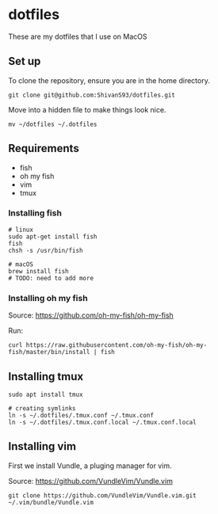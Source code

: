 # dotfiles

These are my dotfiles that I use on MacOS

## Set up

To clone the repository, ensure you are in the home directory.

```shell
git clone git@github.com:ShivanS93/dotfiles.git
```

Move into a hidden file to make things look nice.

```shell
mv ~/dotfiles ~/.dotfiles
```

## Requirements

- fish
- oh my fish
- vim
- tmux

### Installing fish

```shell 
# linux
sudo apt-get install fish
fish
chsh -s /usr/bin/fish

# macOS
brew install fish
# TODO: need to add more
```

### Installing oh my fish

Source: https://github.com/oh-my-fish/oh-my-fish

Run:

```shell
curl https://raw.githubusercontent.com/oh-my-fish/oh-my-fish/master/bin/install | fish
```

## Installing tmux

```shell
sudo apt install tmux

# creating symlinks
ln -s ~/.dotfiles/.tmux.conf ~/.tmux.conf
ln -s ~/.dotfiles/.tmux.conf.local ~/.tmux.conf.local
```

## Installing vim

First we install Vundle, a pluging manager for vim.

Source: https://github.com/VundleVim/Vundle.vim

```shell
git clone https://github.com/VundleVim/Vundle.vim.git ~/.vim/bundle/Vundle.vim
```
